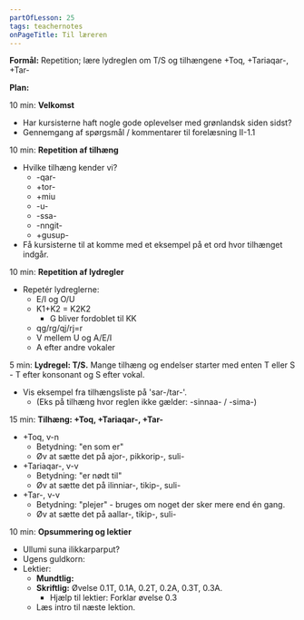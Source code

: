 ```yaml
---
partOfLesson: 25
tags: teachernotes
onPageTitle: Til læreren
---
```

**Formål:** Repetition; lære lydreglen om T/S og tilhængene +Toq, +Tariaqar-, +Tar- 

**Plan:**

10 min: **Velkomst**

- Har kursisterne haft nogle gode oplevelser med grønlandsk siden sidst?
- Gennemgang af spørgsmål / kommentarer til forelæsning II-1.1

10 min: **Repetition af tilhæng**

- Hvilke tilhæng kender vi?
    - -qar-
    - +tor-
    - +miu
    - -u-
    - -ssa-
    - -nngit-
    - +gusup-
- Få kursisterne til at komme med et eksempel på et ord hvor tilhænget indgår.

10 min: **Repetition af lydregler**

- Repetér lydreglerne:
    - E/I og O/U
    - K1+K2 = K2K2
        - G bliver fordoblet til KK
    - qg/rg/qj/rj=r
    - V mellem U og A/E/I
    - A efter andre vokaler

5 min: **Lydregel: T/S.** Mange tilhæng og endelser starter med enten T eller S - T efter konsonant og S efter vokal.

- Vis eksempel fra tilhængsliste på 'sar-/tar-'.
    - (Eks på tilhæng hvor reglen ikke gælder: -sinnaa- / -sima-)
    
15 min: **Tilhæng: +Toq, +Tariaqar-, +Tar-**
-   +Toq, v-n
    - Betydning: "en som er"
    - Øv at sætte det på ajor-, pikkorip-, suli-
-   +Tariaqar-, v-v
    - Betydning: "er nødt til"
    - Øv at sætte det på ilinniar-, tikip-, suli-
-   +Tar-, v-v
    - Betydning: "plejer" - bruges om noget der sker mere end én gang.
    - Øv at sætte det på aallar-, tikip-, suli-

10 min: **Opsummering og lektier**

- Ullumi suna ilikkarparput?
- Ugens guldkorn: 
- Lektier:
    - **Mundtlig:** 
    - **Skriftlig:** Øvelse 0.1T, 0.1A, 0.2T, 0.2A, 0.3T, 0.3A.
        - Hjælp til lektier: Forklar øvelse 0.3
    - Læs intro til næste lektion.
